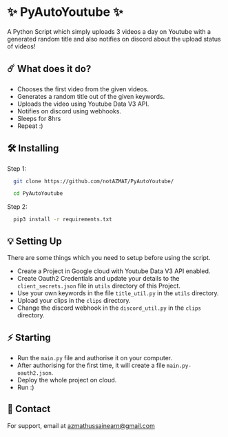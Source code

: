 
# ✨ PyAutoYoutube ✨

A Python Script which simply uploads 3 videos a day on Youtube with a generated random title and also notifies on discord about the upload status of videos!


## ☄️ What does it do?

 - Chooses the first video from the given videos.
 - Generates a random title out of the given keywords.
 - Uploads the video using Youtube Data V3 API.
 - Notifies on discord using webhooks.
 - Sleeps for 8hrs
 - Repeat :)


## 🛠 Installing

Step 1:

```bash
  git clone https://github.com/notAZMAT/PyAutoYoutube/

  cd PyAutoYoutube
```
Step 2:

```bash
  pip3 install -r requirements.txt
```


## 💡 Setting Up

There are some things which you need to setup before using the script.

- Create a Project in Google cloud with Youtube Data V3 API enabled.
- Create Oauth2 Credentials and update your details to the ```client_secrets.json``` file in ```utils``` directory of this Project.
- Use your own keywords in the file ```title_util.py``` in the ```utils``` directory.
- Upload your clips in the ```clips``` directory.
- Change the discord webhook in the ```discord_util.py``` in the ```clips``` directory.


## ⚡️ Starting

- Run the ```main.py``` file and authorise it on your computer.
- After authorising for the first time, it will create a file ```main.py-oauth2.json```.
- Deploy the whole project on cloud.
- Run :)


## 📝 Contact

For support, email at azmathussainearn@gmail.com

